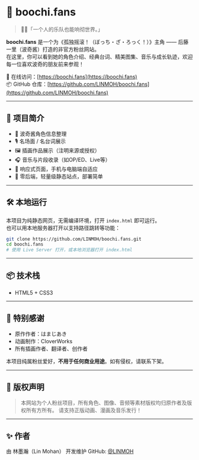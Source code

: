 # 🎸 boochi.fans

> 🧍‍♀️「一个人的乐队也能响彻世界。」

**boochi.fans** 是一个为《孤独摇滚！（ぼっち・ざ・ろっく！）》主角 —— 后藤一里（波奇酱）打造的非官方粉丝网站。  
在这里，你可以看到她的角色介绍、经典台词、精美图集、音乐与成长轨迹，欢迎每一位喜欢波奇的朋友前来参观！

🔗 在线访问：[https://boochi.fans](https://boochi.fans)  
📦 GitHub 仓库：[https://github.com/LINMOH/boochi.fans](https://github.com/LINMOH/boochi.fans)

---

## 🧷 项目简介

- 📖 波奇酱角色信息整理
- 🎙️ 名场面 / 名台词展示
- 🖼️ 插画作品展示（注明来源或授权）
- 🎧 音乐与片段收录（如OP/ED、Live等）
- 🌙 响应式页面，手机与电脑端自适应
- 🚀 零后端，轻量级静态站点，部署简单

---

## 🛠️ 本地运行

本项目为纯静态网页，无需编译环境，打开 `index.html` 即可运行。  
也可以用本地服务器打开以支持路径跳转等功能：

```bash
git clone https://github.com/LINMOH/boochi.fans.git
cd boochi.fans
# 使用 Live Server 打开，或本地浏览器打开 index.html
````

---

## 📦 技术栈

* HTML5 + CSS3

---

## 🙌 特别感谢

* 原作作者：はまじあき
* 动画制作：CloverWorks
* 所有插画作者、翻译者、创作者

本项目纯属粉丝爱好，**不用于任何商业用途**。如有侵权，请联系下架。

---

## 📜 版权声明

> 本网站为个人粉丝项目，所有角色、图像、音频等素材版权均归原作者及版权所有方所有。
> 请支持正版动画、漫画及音乐发行！

---

## ✨ 作者

由 林墨瀚（Lin Mohan） 开发维护
GitHub: [@LINMOH](https://github.com/LINMOH)

